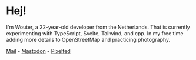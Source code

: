 # Hej!

I'm Wouter, a 22-year-old developer from the Netherlands. That is currently experimenting with TypeScript, Svelte, Tailwind, and cpp. In my free time adding more details to OpenStreetMap and practicing photography.

[Mail](mailto:github@wjtje.dev) - [Mastodon](https://social.wjt.je) - [Pixelfed](https://pixey.org/wjtje)

